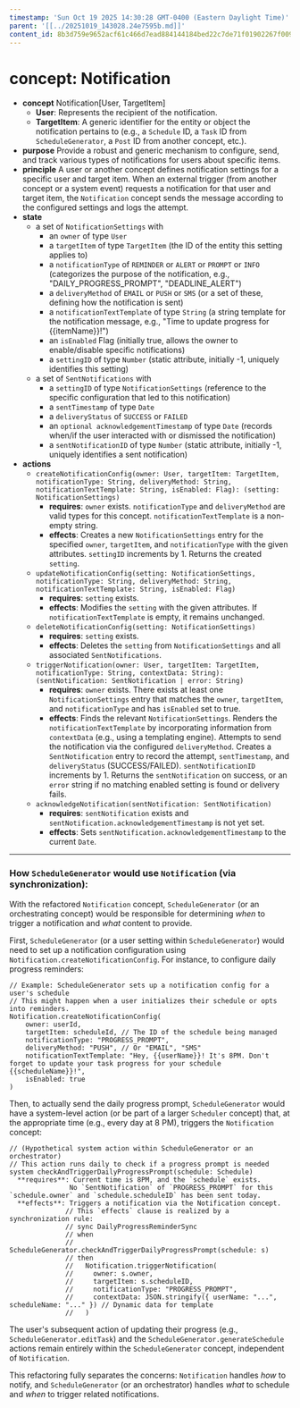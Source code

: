 ```yaml
---
timestamp: 'Sun Oct 19 2025 14:30:28 GMT-0400 (Eastern Daylight Time)'
parent: '[[../20251019_143028.24e7595b.md]]'
content_id: 8b3d759e9652acf61c466d7ead884144184bed22c7de71f01902267f00945b0a
---
```


# concept: Notification

* **concept** Notification\[User, TargetItem]
  * **User**: Represents the recipient of the notification.
  * **TargetItem**: A generic identifier for the entity or object the notification pertains to (e.g., a `Schedule` ID, a `Task` ID from `ScheduleGenerator`, a `Post` ID from another concept, etc.).
* **purpose** Provide a robust and generic mechanism to configure, send, and track various types of notifications for users about specific items.
* **principle** A user or another concept defines notification settings for a specific user and target item. When an external trigger (from another concept or a system event) requests a notification for that user and target item, the `Notification` concept sends the message according to the configured settings and logs the attempt.
* **state**
  * a set of `NotificationSettings` with
    * an `owner` of type `User`
    * a `targetItem` of type `TargetItem` (the ID of the entity this setting applies to)
    * a `notificationType` of `REMINDER` or `ALERT` or `PROMPT` or `INFO` (categorizes the purpose of the notification, e.g., "DAILY\_PROGRESS\_PROMPT", "DEADLINE\_ALERT")
    * a `deliveryMethod` of `EMAIL` or `PUSH` or `SMS` (or a set of these, defining how the notification is sent)
    * a `notificationTextTemplate` of type `String` (a string template for the notification message, e.g., "Time to update progress for {{itemName}}!")
    * an `isEnabled` Flag (initially true, allows the owner to enable/disable specific notifications)
    * a `settingID` of type `Number` (static attribute, initially -1, uniquely identifies this setting)
  * a set of `SentNotifications` with
    * a `settingID` of type `NotificationSettings` (reference to the specific configuration that led to this notification)
    * a `sentTimestamp` of type `Date`
    * a `deliveryStatus` of `SUCCESS` or `FAILED`
    * an `optional acknowledgementTimestamp` of type `Date` (records when/if the user interacted with or dismissed the notification)
    * a `sentNotificationID` of type `Number` (static attribute, initially -1, uniquely identifies a sent notification)
* **actions**
  * `createNotificationConfig(owner: User, targetItem: TargetItem, notificationType: String, deliveryMethod: String, notificationTextTemplate: String, isEnabled: Flag): (setting: NotificationSettings)`
    * **requires**: `owner` exists. `notificationType` and `deliveryMethod` are valid types for this concept. `notificationTextTemplate` is a non-empty string.
    * **effects**: Creates a new `NotificationSettings` entry for the specified `owner`, `targetItem`, and `notificationType` with the given attributes. `settingID` increments by 1. Returns the created `setting`.
  * `updateNotificationConfig(setting: NotificationSettings, notificationType: String, deliveryMethod: String, notificationTextTemplate: String, isEnabled: Flag)`
    * **requires**: `setting` exists.
    * **effects**: Modifies the `setting` with the given attributes. If `notificationTextTemplate` is empty, it remains unchanged.
  * `deleteNotificationConfig(setting: NotificationSettings)`
    * **requires**: `setting` exists.
    * **effects**: Deletes the `setting` from `NotificationSettings` and all associated `SentNotifications`.
  * `triggerNotification(owner: User, targetItem: TargetItem, notificationType: String, contextData: String): (sentNotification: SentNotification | error: String)`
    * **requires**: `owner` exists. There exists at least one `NotificationSettings` entry that matches the `owner`, `targetItem`, and `notificationType` and has `isEnabled` set to true.
    * **effects**: Finds the relevant `NotificationSettings`. Renders the `notificationTextTemplate` by incorporating information from `contextData` (e.g., using a templating engine). Attempts to send the notification via the configured `deliveryMethod`. Creates a `SentNotification` entry to record the attempt, `sentTimestamp`, and `deliveryStatus` (SUCCESS/FAILED). `sentNotificationID` increments by 1. Returns the `sentNotification` on success, or an `error` string if no matching enabled setting is found or delivery fails.
  * `acknowledgeNotification(sentNotification: SentNotification)`
    * **requires**: `sentNotification` exists and `sentNotification.acknowledgementTimestamp` is not yet set.
    * **effects**: Sets `sentNotification.acknowledgementTimestamp` to the current `Date`.

***

### How `ScheduleGenerator` would use `Notification` (via synchronization):

With the refactored `Notification` concept, `ScheduleGenerator` (or an orchestrating concept) would be responsible for determining *when* to trigger a notification and *what* content to provide.

First, `ScheduleGenerator` (or a user setting within `ScheduleGenerator`) would need to set up a notification configuration using `Notification.createNotificationConfig`. For instance, to configure daily progress reminders:

```
// Example: ScheduleGenerator sets up a notification config for a user's schedule
// This might happen when a user initializes their schedule or opts into reminders.
Notification.createNotificationConfig(
    owner: userId,
    targetItem: scheduleId, // The ID of the schedule being managed
    notificationType: "PROGRESS_PROMPT",
    deliveryMethod: "PUSH", // Or "EMAIL", "SMS"
    notificationTextTemplate: "Hey, {{userName}}! It's 8PM. Don't forget to update your task progress for your schedule {{scheduleName}}!",
    isEnabled: true
)
```

Then, to actually send the daily progress prompt, `ScheduleGenerator` would have a system-level action (or be part of a larger `Scheduler` concept) that, at the appropriate time (e.g., every day at 8 PM), triggers the `Notification` concept:

```
// (Hypothetical system action within ScheduleGenerator or an orchestrator)
// This action runs daily to check if a progress prompt is needed
system checkAndTriggerDailyProgressPrompt(schedule: Schedule)
  **requires**: Current time is 8PM, and the `schedule` exists.
               No `SentNotification` of `PROGRESS_PROMPT` for this `schedule.owner` and `schedule.scheduleID` has been sent today.
  **effects**: Triggers a notification via the Notification concept.
              // This `effects` clause is realized by a synchronization rule:
              // sync DailyProgressReminderSync
              // when 
              //   ScheduleGenerator.checkAndTriggerDailyProgressPrompt(schedule: s)
              // then
              //   Notification.triggerNotification(
              //     owner: s.owner,
              //     targetItem: s.scheduleID,
              //     notificationType: "PROGRESS_PROMPT",
              //     contextData: JSON.stringify({ userName: "...", scheduleName: "..." }) // Dynamic data for template
              //   )
```

The user's subsequent action of updating their progress (e.g., `ScheduleGenerator.editTask`) and the `ScheduleGenerator.generateSchedule` actions remain entirely within the `ScheduleGenerator` concept, independent of `Notification`.

This refactoring fully separates the concerns: `Notification` handles *how* to notify, and `ScheduleGenerator` (or an orchestrator) handles *what* to schedule and *when* to trigger related notifications.
